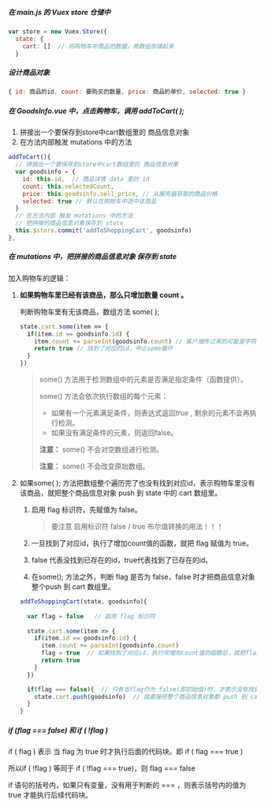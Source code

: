 ##### 在 main.js 的 Vuex  store 仓储中

```js
var store = new Vuex.Store({
  state: {
    cart: []  // 将购物车中商品的数据，用数组存储起来
  }
```

##### 设计商品对象

```js
{ id: 商品的id, count: 要购买的数量, price: 商品的单价, selected: true }
```

##### 在 GoodsInfo.vue 中，点击购物车，调用 addToCart( );

1. 拼接出一个要保存到store中cart数组里的 商品信息对象
2. 在方法内部触发 mutations 中的方法

```js
addToCart(){
  // 拼接出一个要保存到store中cart数组里的 商品信息对象
  var goodsinfo = { 
    id: this.id,  // 商品详情 data 里的 id
    count: this.selectedCount,
    price: this.goodsinfo.sell_price, // 从服务器获取的商品价格
    selected: true // 默认在购物车中选中该商品
  }
  // 在方法内部 触发 mutations 中的方法
  // 把拼接的商品信息对象保存到 state
  this.$store.commit('addToShoppingCart', goodsinfo)
},
```

##### 在 mutations 中，把拼接的商品信息对象 保存到 state

加入购物车的逻辑：

1. **如果购物车里已经有该商品，那么只增加数量 count 。**

   判断购物车里有无该商品，数组方法  some( ); 

   ```js
   state.cart.some(item => {
     if(item.id == goodsinfo.id) {
       item.count += parseInt(goodsinfo.count) // 客户端传过来的可能是字符串
       return true // 找到了对应的id，中止some循环
     }
   })
   ```

   > some() 方法用于检测数组中的元素是否满足指定条件（函数提供）。
   >
   > some() 方法会依次执行数组的每个元素：
   >
   > - 如果有一个元素满足条件，则表达式返回*true* , 剩余的元素不会再执行检测。
   > - 如果没有满足条件的元素，则返回false。
   >
   > **注意：** some() 不会对空数组进行检测。
   >
   > **注意：** some() 不会改变原始数组。

   

2. 如果some( ); 方法把数组整个遍历完了也没有找到对应id，表示购物车里没有该商品，就把整个商品信息对象 push 到 state 中的 cart 数组里。

   1. 启用 flag 标识符，先赋值为 false。

      > 要注意 启用标识符 false / true 布尔值转换的用法！！！

   2. 一旦找到了对应id，执行了增加count值的函数，就把 flag 赋值为 true。
   3. false 代表没找到已存在的id，true代表找到了已存在的id。
   4. 在some(); 方法之外，判断 flag 是否为 false，false 时才把商品信息对象整个push 到 cart 数组里。 

   ```js
   addToShoppingCart(state, goodsinfo){
     
     var flag = false   // 启用 flag 标识符
     
     state.cart.some(item => {
       if(item.id == goodsinfo.id) {
         item.count += parseInt(goodsinfo.count)
         flag = true  // 如果找到了对应id，执行完增加count值的函数后，就把flag 赋值为 true
         return true
       }
     })
   
     if(flag === false){  // 只有当flag仍为 false(即初始值)时，才表示没有找到对应id
       state.cart.push(goodsinfo)  // 就直接把整个商品信息对象都 push 到 cart 数组里。
     }
   }
   ```

##### if (flag === false)   和 if ( !flag )  

if ( flag ) 表示 当 flag 为 true 时才执行后面的代码块。即 if ( flag === true )

所以if ( !flag )  等同于  if ( !flag === true)，则  flag === false

if 语句的括号内，如果只有变量，没有用于判断的 === ，则表示括号内的值为 true 才能执行后续代码块。



